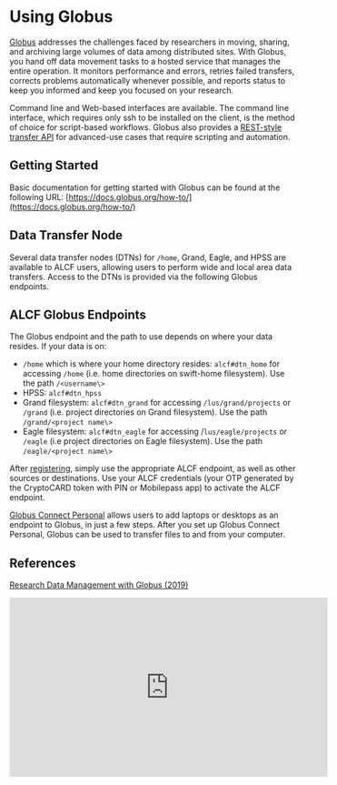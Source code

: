 # Using Globus
[Globus](http://www.globus.org/) addresses the challenges faced by researchers in moving, sharing, and archiving large volumes of data among distributed sites. With Globus, you hand off data movement tasks to a hosted service that manages the entire operation. It monitors performance and errors, retries failed transfers, corrects problems automatically whenever possible, and reports status to keep you informed and keep you focused on your research. 

Command line and Web-based interfaces are available. The command line interface, which requires only ssh to be installed on the client, is the method of choice for script-based workflows. Globus also provides a [REST-style transfer API](https://docs.globus.org/api/transfer/) for advanced-use cases that require scripting and automation.

## Getting Started
Basic documentation for getting started with Globus can be found at the following URL:
[https://docs.globus.org/how-to/](https://docs.globus.org/how-to/)

## Data Transfer Node
Several data transfer nodes (DTNs) for `/home`, Grand, Eagle, and HPSS  are available to ALCF users, allowing users to perform wide and local area data transfers. Access to the DTNs is provided via the following Globus endpoints.

## ALCF Globus Endpoints
The Globus endpoint and the path to use depends on where your data resides. If your data is on:

- `/home` which is where your home directory resides: `alcf#dtn_home` for accessing `/home` (i.e. home directories on swift-home filesystem). Use the path `/<username\>`
- HPSS: `alcf#dtn_hpss`
- Grand filesystem: `alcf#dtn_grand` for accessing `/lus/grand/projects` or `/grand` (i.e. project directories on Grand filesystem). Use the path `/grand/<project name\>`
- Eagle filesystem: `alcf#dtn_eagle` for accessing /`lus/eagle/projects` or `/eagle` (i.e project directories on Eagle filesystem). Use the path `/eagle/<project name\>`

After [registering](https://app.globus.org/), simply use the appropriate ALCF endpoint, as well as other sources or destinations. Use your ALCF credentials (your OTP generated by the CryptoCARD token with PIN or Mobilepass app) to activate the ALCF endpoint.

[Globus Connect Personal](https://www.globus.org/globus-connect-personal) allows users to add laptops or desktops as an endpoint to Globus, in just a few steps. After you set up Globus Connect Personal, Globus can be used to transfer files to and from your computer.

## References
[Research Data Management with Globus (2019)](https://www.alcf.anl.gov/support-center/training-assets/research-data-management-globus)
<iframe width="560" height="315" src="https://www.youtube.com/embed/1nCfWslDrf8" title="YouTube video player" frameborder="0" allow="accelerometer; autoplay; clipboard-write; encrypted-media; gyroscope; picture-in-picture" allowfullscreen></iframe>
  
